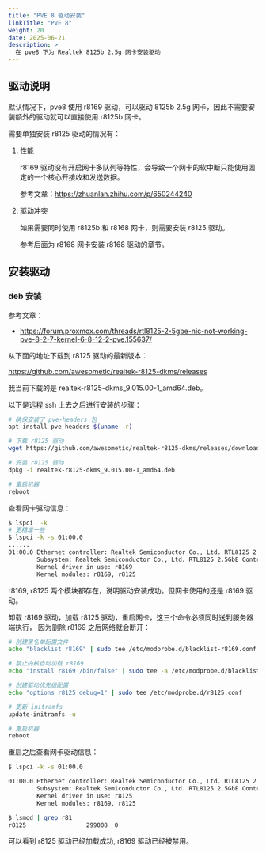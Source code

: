```yaml
---
title: "PVE 8 驱动安装"
linkTitle: "PVE 8"
weight: 20
date: 2025-06-21
description: >
  在 pve8 下为 Realtek 8125b 2.5g 网卡安装驱动
---
```


## 驱动说明

默认情况下，pve8 使用 r8169 驱动，可以驱动 8125b 2.5g 网卡，因此不需要安装额外的驱动就可以直接使用 r8125b 网卡。

需要单独安装 r8125 驱动的情况有：

1. 性能

   r8169 驱动没有开启网卡多队列等特性，会导致一个网卡的软中断只能使用固定的一个核心开接收和发送数据。

   参考文章：https://zhuanlan.zhihu.com/p/650244240

2. 驱动冲突

   如果需要同时使用 r8125b 和 r8168 网卡，则需要安装 r8125 驱动。

   参考后面为 r8168 网卡安装 r8168 驱动的章节。

## 安装驱动

### deb 安装

参考文章：

- https://forum.proxmox.com/threads/rtl8125-2-5gbe-nic-not-working-pve-8-2-7-kernel-6-8-12-2-pve.155637/

从下面的地址下载到 r8125 驱动的最新版本：

https://github.com/awesometic/realtek-r8125-dkms/releases

我当前下载的是 realtek-r8125-dkms_9.015.00-1_amd64.deb。

以下是远程 ssh 上去之后进行安装的步骤：

```bash
# 确保安装了 pve-headers 包
apt install pve-headers-$(uname -r)

# 下载 r8125 驱动
wget https://github.com/awesometic/realtek-r8125-dkms/releases/download/9.015.00-1/realtek-r8125-dkms_9.015.00-1_amd64.deb

# 安装 r8125 驱动
dpkg -i realtek-r8125-dkms_9.015.00-1_amd64.deb

# 重启机器
reboot
```

查看网卡驱动信息：

```bash
$ lspci  -k
# 更精准一些
$ lspci -k -s 01:00.0
......
01:00.0 Ethernet controller: Realtek Semiconductor Co., Ltd. RTL8125 2.5GbE Controller (rev 05)
        Subsystem: Realtek Semiconductor Co., Ltd. RTL8125 2.5GbE Controller
        Kernel driver in use: r8169
        Kernel modules: r8169, r8125

```

r8169, r8125 两个模块都存在，说明驱动安装成功。但网卡使用的还是 r8169 驱动。

卸载 r8169 驱动，加载 r8125 驱动，重启网卡，这三个命令必须同时送到服务器端执行， 因为删除 r8169 之后网络就会断开：

```bash
# 创建黑名单配置文件
echo "blacklist r8169" | sudo tee /etc/modprobe.d/blacklist-r8169.conf

# 禁止内核自动加载 r8169
echo "install r8169 /bin/false" | sudo tee -a /etc/modprobe.d/blacklist-r8169.conf

# 创建驱动优先级配置
echo "options r8125 debug=1" | sudo tee /etc/modprobe.d/r8125.conf

# 更新 initramfs
update-initramfs -u

# 重启机器
reboot
```

重启之后查看网卡驱动信息：

```bash
$ lspci -k -s 01:00.0

01:00.0 Ethernet controller: Realtek Semiconductor Co., Ltd. RTL8125 2.5GbE Controller (rev 05)
        Subsystem: Realtek Semiconductor Co., Ltd. RTL8125 2.5GbE Controller
        Kernel driver in use: r8125
        Kernel modules: r8169, r8125

$ lsmod | grep r81
r8125                 299008  0
```

可以看到 r8125 驱动已经加载成功, r8169 驱动已经被禁用。

